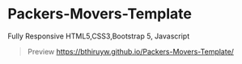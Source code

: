 # Packers-Movers-Template
Fully Responsive HTML5,CSS3,Bootstrap 5, Javascript

> Preview 
https://bthiruyw.github.io/Packers-Movers-Template/
